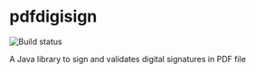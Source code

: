 # pdfdigisign

![Build status](https://travis-ci.org/KodeKreatif/pdfdigisign.svg)

A Java library to sign and validates digital signatures in PDF file

